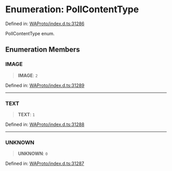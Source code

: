# Enumeration: PollContentType

Defined in: [WAProto/index.d.ts:31286](https://github.com/Fokusdotid/bail/blob/546bbbb35e652e95f45982a71bee62b2c682e4eb/WAProto/index.d.ts#L31286)

PollContentType enum.

## Enumeration Members

### IMAGE

> **IMAGE**: `2`

Defined in: [WAProto/index.d.ts:31289](https://github.com/Fokusdotid/bail/blob/546bbbb35e652e95f45982a71bee62b2c682e4eb/WAProto/index.d.ts#L31289)

***

### TEXT

> **TEXT**: `1`

Defined in: [WAProto/index.d.ts:31288](https://github.com/Fokusdotid/bail/blob/546bbbb35e652e95f45982a71bee62b2c682e4eb/WAProto/index.d.ts#L31288)

***

### UNKNOWN

> **UNKNOWN**: `0`

Defined in: [WAProto/index.d.ts:31287](https://github.com/Fokusdotid/bail/blob/546bbbb35e652e95f45982a71bee62b2c682e4eb/WAProto/index.d.ts#L31287)
